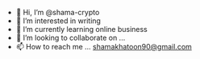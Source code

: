 - 👋 Hi, I’m @shama-crypto
- 👀 I’m interested in writing
- 🌱 I’m currently learning online business
- 💞️ I’m looking to collaborate on ...
- 📫 How to reach me ...
shamakhatoon90@gmail.com
<!---
shama-crypto/shama-crypto is a ✨ special ✨ repository because its `README.md` (this file) appears on your GitHub profile.
You can click the Preview link to take a look at your changes.
--->
